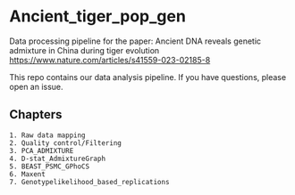 # Ancient_tiger_pop_gen

Data processing pipeline for the paper:
Ancient DNA reveals genetic admixture in China during tiger evolution
https://www.nature.com/articles/s41559-023-02185-8

This repo contains our data analysis pipeline.
If you have questions, please open an issue.

## Chapters
    1. Raw data mapping
    2. Quality control/Filtering
    3. PCA_ADMIXTURE
    4. D-stat_AdmixtureGraph
    5. BEAST_PSMC_GPhoCS
    6. Maxent  
    7. Genotypelikelihood_based_replications



